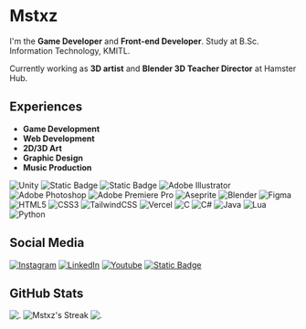 # Mstxz

I'm the **Game Developer** and **Front-end Developer**. Study at B.Sc. Information Technology, KMITL.

Currently working as **3D artist** and **Blender 3D Teacher Director** at Hamster Hub.

## Experiences

- **Game Development**
- **Web Development**
- **2D/3D Art**
- **Graphic Design**
- **Music Production**

![Unity](https://img.shields.io/badge/unity-%23000000.svg?style=for-the-badge&logo=unity&logoColor=white)
![Static Badge](https://img.shields.io/badge/robloxstudio-game?style=for-the-badge&logo=robloxstudio&logoColor=white&labelColor=3ca3e1&color=3ca3e1)
![Static Badge](https://img.shields.io/badge/godot-game?style=for-the-badge&logo=godotengine&logoColor=white&labelColor=5d97ba&color=5d97ba)
![Adobe Illustrator](https://img.shields.io/badge/adobe%20illustrator-%23FF9A00.svg?style=for-the-badge&logo=adobe%20illustrator&logoColor=white)
![Adobe Photoshop](https://img.shields.io/badge/adobe%20photoshop-%2331A8FF.svg?style=for-the-badge&logo=adobe%20photoshop&logoColor=white)
![Adobe Premiere Pro](https://img.shields.io/badge/Adobe%20Premiere%20Pro-9999FF.svg?style=for-the-badge&logo=Adobe%20Premiere%20Pro&logoColor=white)
![Aseprite](https://img.shields.io/badge/Aseprite-FFFFFF?style=for-the-badge&logo=Aseprite&logoColor=#7D929E)
![Blender](https://img.shields.io/badge/blender-%23F5792A.svg?style=for-the-badge&logo=blender&logoColor=white)
![Figma](https://img.shields.io/badge/figma-%23F24E1E.svg?style=for-the-badge&logo=figma&logoColor=white)
![HTML5](https://img.shields.io/badge/html5-%23E34F26.svg?style=for-the-badge&logo=html5&logoColor=white)
![CSS3](https://img.shields.io/badge/css3-%231572B6.svg?style=for-the-badge&logo=css3&logoColor=white)
![TailwindCSS](https://img.shields.io/badge/tailwindcss-%2338B2AC.svg?style=for-the-badge&logo=tailwind-css&logoColor=white)
![Vercel](https://img.shields.io/badge/vercel-%23000000.svg?style=for-the-badge&logo=vercel&logoColor=white)
![C](https://img.shields.io/badge/c-%2300599C.svg?style=for-the-badge&logo=c&logoColor=white)
![C#](https://img.shields.io/badge/c%23-%23239120.svg?style=for-the-badge&logo=csharp&logoColor=white)
![Java](https://img.shields.io/badge/java-%23ED8B00.svg?style=for-the-badge&logo=openjdk&logoColor=white)
![Lua](https://img.shields.io/badge/lua-%232C2D72.svg?style=for-the-badge&logo=lua&logoColor=white)
![Python](https://img.shields.io/badge/python-3670A0?style=for-the-badge&logo=python&logoColor=ffdd54)

## Social Media

 [![Instagram](https://img.shields.io/badge/Instagram-%23E4405F.svg?style=for-the-badge&logo=Instagram&logoColor=white)](https://instagram.com/mstxz.blend)
 [![LinkedIn](https://img.shields.io/badge/LinkedIn-%230077B5.svg?style=for-the-badge&logo=linkedin&logoColor=white)](https://www.linkedin.com/in/mewadee-seeda-1bb16830b/)
[![Youtube](https://img.shields.io/badge/Youtube-red?style=for-the-badge&logo=Youtube&logoColor=white)](https://www.youtube.com/@Mstxz-exe)
[![Static Badge](https://img.shields.io/badge/Soundcloud-red?style=for-the-badge&logo=Soundcloud&logoColor=white&labelColor=orange&color=orange&cacheSeconds=https%3A%2F%2Fwww.youtube.com%2F%40Mstxz-exe)](https://soundcloud.com/mstxz-exe)

## GitHub Stats

![.](https://github-readme-stats.vercel.app/api?username=Mstxz&theme=tokyonight&hide_border=true&include_all_commits=true&count_private=true)
![Mstxz's Streak](https://github-readme-streak-stats.herokuapp.com/?user=Mstxz&theme=vue-dark&hide_border=true)
![.](https://github-readme-stats.vercel.app/api/top-langs/?username=Mstxz&theme=tokyonight&hide_border=true&include_all_commits=true&count_private=true&layout=compact)
